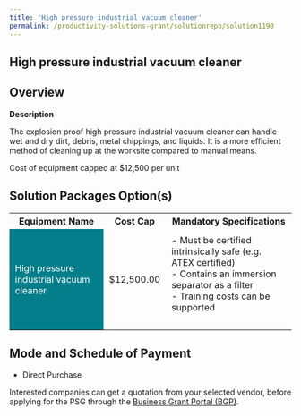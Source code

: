 ```yaml
---
title: 'High pressure industrial vacuum cleaner'
permalink: /productivity-solutions-grant/solutionrepo/solution1190
---
```


## High pressure industrial vacuum cleaner

## Overview

**Description**

The explosion proof high pressure industrial vacuum cleaner can handle wet and dry dirt, debris, metal chippings, and liquids. It is a more efficient method of cleaning up at the worksite compared to manual means. 

Cost of equipment capped at $12,500 per unit 

## Solution Packages Option(s)

<table>
<tr>
<th><b>Equipment Name</b></th>
<th><b>Cost Cap</b></th>
<th><b>Mandatory Specifications</b></th>
</tr>
<tr>
<td style='padding: 10px; background-color: #037E8A; color: #FFFFFF;'>High pressure industrial vacuum cleaner</td>
<td style='padding: 10px;'>$12,500.00</td>
<td style='padding: 10px;'>- Must be certified intrinsically safe (e.g. ATEX certified)<br>- Contains an immersion separator as a filter <br>- Training costs can be supported<br><br></td>
</tr>
</table>

## Mode and Schedule of Payment

 - Direct Purchase

Interested companies can get a quotation from your selected vendor, before applying for the PSG through the <a href='https://www.businessgrants.gov.sg/' target='_blank' rel='noopener'>Business Grant Portal (BGP)</a>.

<script src="/jquery/resize-tables.js"></script>
